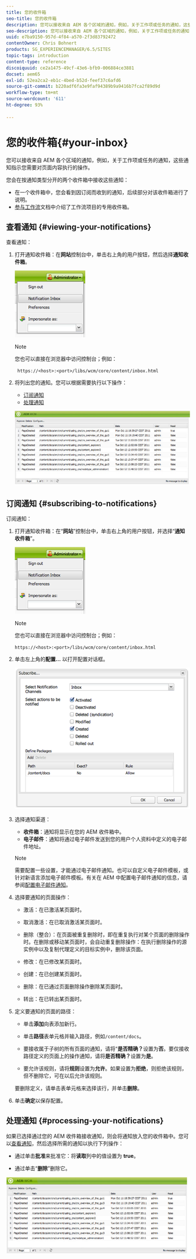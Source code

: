 ```yaml
---
title: 您的收件箱
seo-title: 您的收件箱
description: 您可以接收来自 AEM 各个区域的通知，例如，关于工作项或任务的通知，这些通知指示您需要对页面内容执行的操作。
seo-description: 您可以接收来自 AEM 各个区域的通知，例如，关于工作项或任务的通知，这些通知指示您需要对页面内容执行的操作。
uuid: e7ba9150-957d-4f84-a570-2f3d83792472
contentOwner: Chris Bohnert
products: SG_EXPERIENCEMANAGER/6.5/SITES
topic-tags: introduction
content-type: reference
discoiquuid: ce2a1475-49cf-43e6-bfb9-006884ce3881
docset: aem65
exl-id: 52ea2ca2-eb1c-4bed-b52d-feef37c6afd6
source-git-commit: b220adf6fa3e9faf94389b9a9416b7fca2f89d9d
workflow-type: tm+mt
source-wordcount: '611'
ht-degree: 93%

---
```


# 您的收件箱{#your-inbox}

您可以接收来自 AEM 各个区域的通知，例如，关于工作项或任务的通知，这些通知指示您需要对页面内容执行的操作。

您会在按通知类型分开的两个收件箱中接收这些通知：

* 在一个收件箱中，您会看到因订阅而收到的通知，后续部分对该收件箱进行了说明。
* [参与工作流](/help/sites-classic-ui-authoring/classic-workflows-participating.md)文档中介绍了工作流项目的专用收件箱。

## 查看通知 {#viewing-your-notifications}

查看通知：

1. 打开通知收件箱：在&#x200B;**网站**&#x200B;控制台中，单击右上角的用户按钮，然后选择&#x200B;**通知收件箱**。

   ![screen_shot_2012-02-08at105226am](assets/screen_shot_2012-02-08at105226am.png)

   >[!NOTE]
   >
   >您也可以直接在浏览器中访问控制台；例如：
   >
   >
   >` https://<host>:<port>/libs/wcm/core/content/inbox.html`

1. 将列出您的通知。您可以根据需要执行以下操作：

   * [订阅通知](#subscribing-to-notifications)
   * [处理通知](#processing-your-notifications)

   ![chlimage_1-4](assets/chlimage_1-4.jpeg)

## 订阅通知 {#subscribing-to-notifications}

订阅通知：

1. 打开通知收件箱：在“**网站**”控制台中，单击右上角的用户按钮，并选择“**通知收件箱**”。

   ![screen_shot_2012-02-08at105226am-1](assets/screen_shot_2012-02-08at105226am-1.png)

   >[!NOTE]
   >
   >您也可以直接在浏览器中访问控制台；例如：
   >
   >
   >`https://<host>:<port>/libs/wcm/core/content/inbox.html`

1. 单击左上角的&#x200B;**配置...** 以打开配置对话框。

   ![screen_shot_2012-02-08at111056am](assets/screen_shot_2012-02-08at111056am.png)

1. 选择通知渠道：

   * **收件箱**：通知将显示在您的 AEM 收件箱中。
   * **电子邮件**：通知将通过电子邮件发送到您的用户个人资料中定义的电子邮件地址。

   >[!NOTE]
   >
   >需要配置一些设置，才能通过电子邮件通知。也可以自定义电子邮件模板，或针对新语言添加电子邮件模板。有关在 AEM 中配置电子邮件通知的信息，请参阅[配置电子邮件通知](/help/sites-administering/notification.md#configuringemailnotification)。

1. 选择要通知的页面操作：

   * 激活：在已激活某页面时。
   * 取消激活：在已取消激活某页面时。
   * 删除（整合）：在页面被重复删除时，即在重复执行对某个页面的删除操作时。在删除或移动某页面时，会自动重复删除操作：在执行删除操作的源实例中以及复制代理定义的目标实例中，删除该页面。

   * 修改：在已修改某页面时。
   * 创建：在已创建某页面时。
   * 删除：在已通过页面删除操作删除某页面时。
   * 转出：在已转出某页面时。

1. 定义要通知的页面的路径：

   * 单击&#x200B;**添加**&#x200B;向表添加新行。
   * 单击&#x200B;**路径**&#x200B;表单元格并输入路径，例如`/content/docs`。

   * 要接收属于子树的所有页面的通知，请将“**是否精确？**&#x200B;设置为&#x200B;**否**。要仅接收路径定义的页面上的操作通知，请将&#x200B;**是否精确？**&#x200B;设置为&#x200B;**是**。

   * 要允许该规则，请将&#x200B;**规则**&#x200B;设置为&#x200B;**允许**。如果设置为&#x200B;**拒绝**，则拒绝该规则，但不删除它，可在以后允许该规则。

   要删除定义，请单击表单元格来选择该行，并单击&#x200B;**删除**。

1. 单击&#x200B;**确定**&#x200B;以保存配置。

## 处理通知  {#processing-your-notifications}

如果已选择通过您的 AEM 收件箱接收通知，则会将通知放入您的收件箱中。您可以[查看通知](#viewing-your-notifications)，然后选择所需的通知以执行下列操作：

* 通过单击&#x200B;**批准**&#x200B;来批准它：将&#x200B;**读取**&#x200B;列中的值设置为 **true**。

* 通过单击“**删除**”删除它。

![chlimage_1-5](assets/chlimage_1-5.jpeg)
